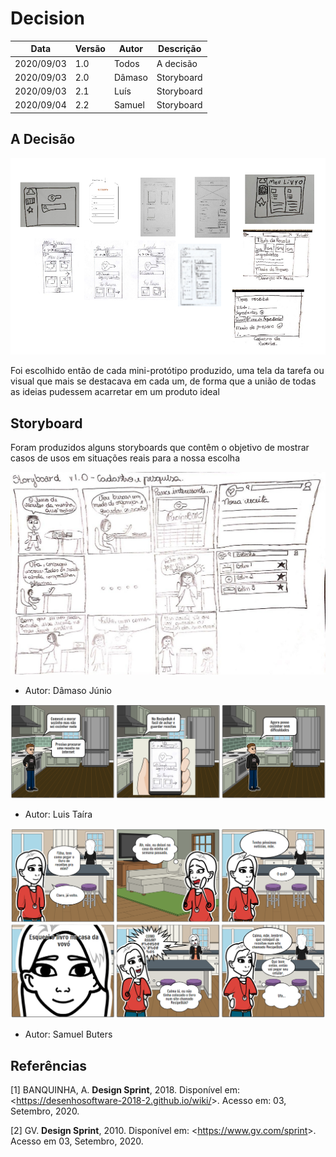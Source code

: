 # Decision

| Data |Versão| Autor | Descrição |
| ---- | ---- | ----- | --------- |
| 2020/09/03 | 1.0 | Todos | A decisão |
| 2020/09/03 | 2.0 | Dâmaso | Storyboard |
| 2020/09/03 | 2.1 | Luís | Storyboard |
| 2020/09/04 | 2.2 | Samuel | Storyboard |

## A Decisão 

![](../assets/01-design-sprint/3-decision/20200903-todos.png)

<p> Foi escolhido então de cada mini-protótipo produzido, uma tela da tarefa ou visual que mais se destacava em cada um, de forma que a união de todas as ideias pudessem acarretar em um produto ideal </p>

## Storyboard

<p> Foram produzidos alguns storyboards que contêm o objetivo de mostrar casos de usos em situações reais para a nossa escolha </p>

![](../assets/01-design-sprint/3-decision/20200903-damaso.jpg)
- Autor: Dâmaso Júnio

![](../assets/01-design-sprint/3-decision/luis.png)
- Autor: Luis Taíra

![](../assets/01-design-sprint/3-decision/20200904-samuel.png)
- Autor: Samuel Buters

## Referências

[1] BANQUINHA, A. **Design Sprint**, 2018. Disponível em: <<https://desenhosoftware-2018-2.github.io/wiki/>>. Acesso em: 03, Setembro, 2020.

[2] GV. **Design Sprint**, 2010. Disponível em: <<https://www.gv.com/sprint>>. Acesso em 03, Setembro, 2020.
